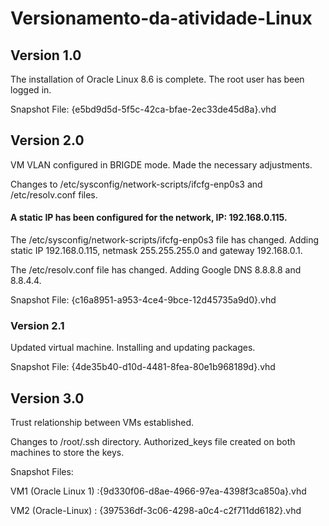 # Versionamento-da-atividade-Linux

## Version 1.0

The installation of Oracle Linux 8.6 is complete. The root user has been logged in.

Snapshot File: {e5bd9d5d-5f5c-42ca-bfae-2ec33de45d8a}.vhd

## Version 2.0

VM VLAN configured in BRIGDE mode. Made the necessary adjustments. 

Changes to /etc/sysconfig/network-scripts/ifcfg-enp0s3 and /etc/resolv.conf files.

#### A static IP has been configured for the network, IP: 192.168.0.115. 

The /etc/sysconfig/network-scripts/ifcfg-enp0s3 file has changed. Adding static IP 192.168.0.115, netmask 255.255.255.0 and gateway 192.168.0.1.

The /etc/resolv.conf file has changed. Adding Google DNS 8.8.8.8 and 8.8.4.4.

Snapshot File: {c16a8951-a953-4ce4-9bce-12d45735a9d0}.vhd

### Version 2.1

Updated virtual machine. Installing and updating packages.

Snapshot File: {4de35b40-d10d-4481-8fea-80e1b968189d}.vhd

## Version 3.0

Trust relationship between VMs established.

Changes to /root/.ssh directory. Authorized_keys file created on both machines to store the keys.

Snapshot Files: 

VM1 (Oracle Linux 1) :{9d330f06-d8ae-4966-97ea-4398f3ca850a}.vhd

VM2 (Oracle-Linux) : {397536df-3c06-4298-a0c4-c2f711dd6182}.vhd
